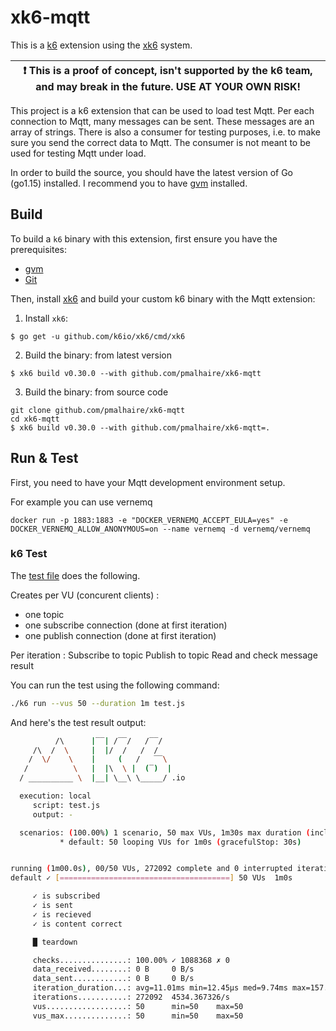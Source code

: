 # xk6-mqtt

This is a [k6](https://github.com/loadimpact/k6) extension using the [xk6](https://github.com/k6io/xk6) system.

| :exclamation: This is a proof of concept, isn't supported by the k6 team, and may break in the future. USE AT YOUR OWN RISK! |
| ---------------------------------------------------------------------------------------------------------------------------- |

This project is a k6 extension that can be used to load test Mqtt. Per each connection to Mqtt, many messages can be sent. These messages are an array of strings. There is also a consumer for testing purposes, i.e. to make sure you send the correct data to Mqtt. The consumer is not meant to be used for testing Mqtt under load.

In order to build the source, you should have the latest version of Go (go1.15) installed. I recommend you to have [gvm](https://github.com/moovweb/gvm) installed.

## Build

To build a `k6` binary with this extension, first ensure you have the prerequisites:

- [gvm](https://github.com/moovweb/gvm)
- [Git](https://git-scm.com/)

Then, install [xk6](https://github.com/k6io/xk6) and build your custom k6 binary with the Mqtt extension:

1. Install `xk6`:
  ```shell
  $ go get -u github.com/k6io/xk6/cmd/xk6
  ```

2. Build the binary: from latest version
  ```shell
  $ xk6 build v0.30.0 --with github.com/pmalhaire/xk6-mqtt
  ```

3. Build the binary: from source code
  ```shell
  git clone github.com/pmalhaire/xk6-mqtt
  cd xk6-mqtt
  $ xk6 build v0.30.0 --with github.com/pmalhaire/xk6-mqtt=.
  ```

## Run & Test

First, you need to have your Mqtt development environment setup.

For example you can use vernemq

```
docker run -p 1883:1883 -e "DOCKER_VERNEMQ_ACCEPT_EULA=yes" -e DOCKER_VERNEMQ_ALLOW_ANONYMOUS=on --name vernemq -d vernemq/vernemq
```

### k6 Test

The [test file](test.js) does the following.


Creates per VU (concurent clients) :
- one topic
- one subscribe connection (done at first iteration)
- one publish connection (done at first iteration)

Per iteration :
Subscribe to topic
Publish to topic
Read and check message result

You can run the test using the following command:

```bash
./k6 run --vus 50 --duration 1m test.js
```

And here's the test result output:

```bash
          /\      |‾‾| /‾‾/   /‾‾/
     /\  /  \     |  |/  /   /  /
    /  \/    \    |     (   /   ‾‾\
   /          \   |  |\  \ |  (‾)  |
  / __________ \  |__| \__\ \_____/ .io

  execution: local
     script: test.js
     output: -

  scenarios: (100.00%) 1 scenario, 50 max VUs, 1m30s max duration (incl. graceful stop):
           * default: 50 looping VUs for 1m0s (gracefulStop: 30s)


running (1m00.0s), 00/50 VUs, 272092 complete and 0 interrupted iterations
default ✓ [======================================] 50 VUs  1m0s

     ✓ is subscribed
     ✓ is sent
     ✓ is recieved
     ✓ is content correct

     █ teardown

     checks...............: 100.00% ✓ 1088368 ✗ 0
     data_received........: 0 B     0 B/s
     data_sent............: 0 B     0 B/s
     iteration_duration...: avg=11.01ms min=12.45µs med=9.74ms max=157.98ms p(90)=16.37ms p(95)=21.03ms
     iterations...........: 272092  4534.367326/s
     vus..................: 50      min=50    max=50
     vus_max..............: 50      min=50    max=50

```
